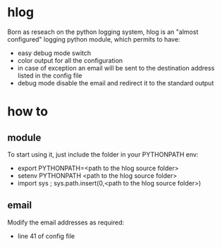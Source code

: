 hlog
=============

Born as reseach on the python logging system, 
hlog is an "almost configured" logging python module, which permits to have:

* easy debug mode switch
* color output for all the configuration
* in case of exception an email will be sent to the destination address listed in the config file
* debug mode disable the email and redirect it to the standard output

how to
======

module
------
To start using it, 
just include the folder in your PYTHONPATH env:

* export PYTHONPATH=\<path to the hlog source folder\>
* setenv PYTHONPATH \<path to the hlog source folder\>
* import sys ; sys.path.insert(0,\<path to the hlog source folder\>)

email
-----
Modify the email addresses as required:
* line 41 of config file

